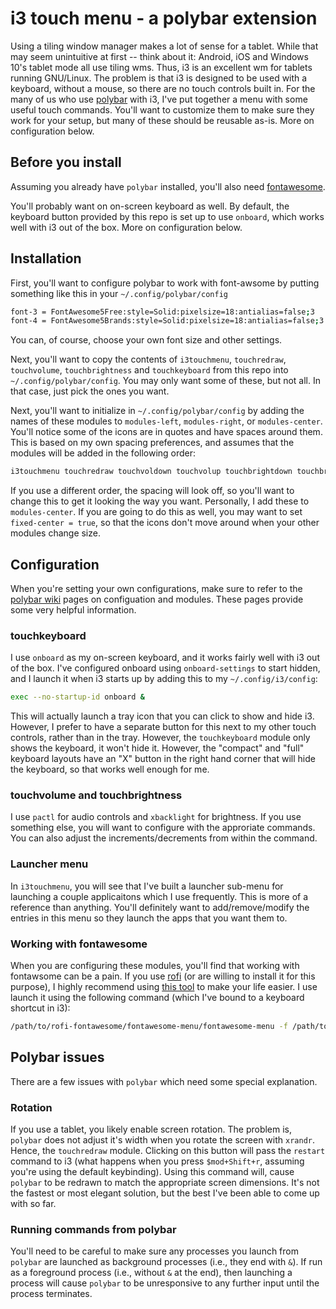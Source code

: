 # i3 touch menu - a polybar extension
Using a tiling window manager makes a lot of sense for a tablet. While that may seem unintuitive at first -- think about it: Android, iOS and Windows 10's tablet mode all use tiling wms. Thus, i3 is an excellent wm for tablets running GNU/Linux. The problem is that i3 is designed to be used with a keyboard, without a mouse, so there are no touch controls built in. For the many of us who use [polybar](https://github.com/jaagr/polybar) with i3, I've put together a menu with some useful touch commands. You'll want to customize them to make sure they work for your setup, but many of these should be reusable as-is. More on configuration below.

## Before you install
Assuming you already have `polybar` installed, you'll also need [fontawesome](https://github.com/FortAwesome/Font-Awesome).

You'll probably want on on-screen keyboard as well. By default, the keyboard button provided by this repo is set up to use `onboard`, which works well with i3 out of the box. More on configuration below.

## Installation
First, you'll want to configure polybar to work with font-awsome by putting something like this in your `~/.config/polybar/config`

```bash
font-3 = FontAwesome5Free:style=Solid:pixelsize=18:antialias=false;3
font-4 = FontAwesome5Brands:style=Solid:pixelsize=18:antialias=false;3
```

You can, of course, choose your own font size and other settings.

Next, you'll want to copy the contents of `i3touchmenu`, `touchredraw`, `touchvolume`, `touchbrightness` and `touchkeyboard` from this repo into  `~/.config/polybar/config`. You may only want some of these, but not all. In that case, just pick the ones you want.

Next, you'll want to initialize in `~/.config/polybar/config` by adding the names of these modules to `modules-left`, `modules-right`, or `modules-center`. You'll notice some of the icons are in quotes and have spaces around them. This is based on my own spacing preferences, and assumes that the modules will be added in the following order:

```bash
i3touchmenu touchredraw touchvoldown touchvolup touchbrightdown touchbrightup touchkeyboard
```

If you use a different order, the spacing will look off, so you'll want to change this to get it looking the way you want. Personally, I add these to `modules-center`. If you are going to do this as well, you may want to set `fixed-center = true`, so that the icons don't move around when your other modules change size.

## Configuration
When you're setting your own configurations, make sure to refer to the [polybar wiki](https://github.com/jaagr/polybar/wiki) pages on configuation and modules. These pages provide some very helpful information.

### touchkeyboard
I use `onboard` as my on-screen keyboard, and it works fairly well with i3 out of the box. I've configured onboard using `onboard-settings` to start hidden, and I launch it when i3 starts up by adding this to my `~/.config/i3/config`:

```bash
exec --no-startup-id onboard &
```
This will actually launch a tray icon that you can click to show and hide i3. However, I prefer to have a separate button for this next to my other touch controls, rather than in the tray. However, the `touchkeyboard` module only shows the keyboard, it won't hide it. However, the "compact" and "full" keyboard layouts have an "X" button in the right hand corner that will hide the keyboard, so that works well enough for me. 

### touchvolume and touchbrightness
I use `pactl` for audio controls and `xbacklight` for brightness. If you use something else, you will want to configure with the approriate commands. You can also adjust the increments/decrements from within the command.

### Launcher menu
In `i3touchmenu`, you will see that I've built a launcher sub-menu for launching a couple applicaitons which I use frequently. This is more of a reference than anything. You'll definitely want to add/remove/modify the entries in this menu so they launch the apps that you want them to.

### Working with fontawesome
When you are configuring these modules, you'll find that working with fontawsome can be a pain. If you use [rofi](https://github.com/DaveDavenport/rofi) (or are willing to install it for this purpose), I highly recommend using [this tool](https://github.com/wstam88/rofi-fontawesome) to make your life easier. I use launch it using the following command (which I've bound to a keyboard shortcut in i3):

```bash
/path/to/rofi-fontawesome/fontawesome-menu/fontawesome-menu -f /path/to/rofi-fontawesome/fontawesome-menu/fa5-icon-list.txt -o '-i -columns 4'
```

## Polybar issues
There are a few issues with `polybar` which need some special explanation.
### Rotation
If you use a tablet, you likely enable screen rotation. The problem is, `polybar` does not adjust it's width when you rotate the screen with `xrandr`. Hence, the `touchredraw` module. Clicking on this button will pass the `restart` command to i3 (what happens when you press `$mod+Shift+r`, assuming you're using the default keybinding). Using this command will, cause `polybar` to be redrawn to match the appropriate screen dimensions. It's not the fastest or most elegant solution, but the best I've been able to come up with so far.

### Running commands from polybar
You'll need to be careful to make sure any processes you launch from `polybar` are launched as background processes (i.e., they end with `&`). If run as a foreground process (i.e., without `&` at the end), then launching a process will cause `polybar` to be unresponsive to any further input until the process terminates. 
